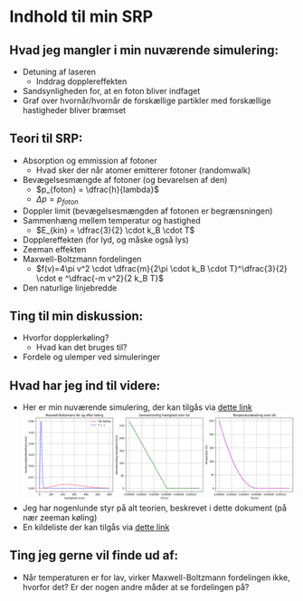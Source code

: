 # Indhold til min SRP

## Hvad jeg mangler i min nuværende simulering:

- Detuning af laseren
  - Inddrag dopplereffekten
- Sandsynligheden for, at en foton bliver indfaget
- Graf over hvornår/hvornår de forskællige partikler med forskællige hastigheder bliver bræmset

## Teori til SRP:

- Absorption og emmission af fotoner
  - Hvad sker der når atomer emitterer fotoner (randomwalk)
- Bevægelsesmængde af fotoner (og bevarelsen af den)
  - $p_{foton} = \dfrac{h}{lambda}$
  - $\Delta p = p_{foton}$
- Doppler limit (bevægelsesmængden af fotonen er begrænsningen)
- Sammenhæng mellem temperatur og hastighed
  - $E_{kin} = \dfrac{3}{2} \cdot k_B \cdot T$
- Dopplereffekten (for lyd, og måske også lys)
- Zeeman effekten
- Maxwell-Boltzmann fordelingen
  - $f(v)=4\pi v^2 \cdot \dfrac{m}{2\pi \cdot k_B \cdot T}^\dfrac{3}{2} \cdot e  ^\dfrac{-m v^2}{2 k_B T}$
- Den naturlige linjebredde

## Ting til min diskussion:

- Hvorfor dopplerkøling?
  - Hvad kan det bruges til?
- Fordele og ulemper ved simuleringer

## Hvad har jeg ind til videre:

- Her er min nuværende simulering, der kan tilgås via [dette link](Laserkøling.ipynb)
  ![Min simulering](image.png)
- Jeg har nogenlunde styr på alt teorien, beskrevet i dette dokument (på nær zeeman køling)
- En kildeliste der kan tilgås via [dette link](Kildeliste.md)

## Ting jeg gerne vil finde ud af:
- Når temperaturen er for lav, virker Maxwell-Boltzmann fordelingen ikke, hvorfor det? Er der nogen andre måder at se fordelingen på?
